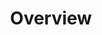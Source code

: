 ---
slug: /simple-sensor/simple-soil-humidity-sensor/simple-soil-humidity-sensor-overview
title: Overview
id: simple-soil-humidity-sensor-overview 
hide_title: False
pagination_prev: null
---